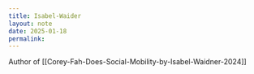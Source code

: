 ```yaml
---
title: Isabel-Waider
layout: note
date: 2025-01-18
permalink:
---
```


Author of [[Corey-Fah-Does-Social-Mobility-by-Isabel-Waidner-2024]]

